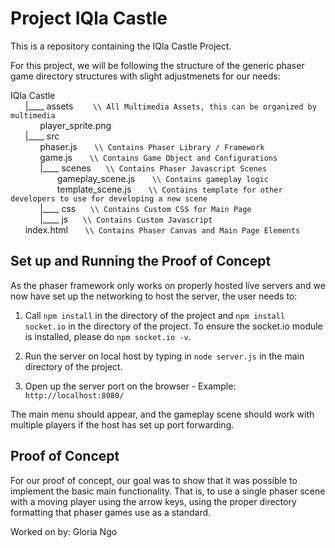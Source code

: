 # Project IQla Castle
This is a repository containing the IQla Castle Project. 

For this project, we will be following the structure of the generic phaser game directory structures with slight adjustmenets for our needs:

IQla Castle <br>
&nbsp;&nbsp;&nbsp;&nbsp;&nbsp;&nbsp;|____ assets &nbsp;&nbsp;&nbsp;&nbsp;&nbsp;&nbsp; ```\\ All Multimedia Assets, this can be organized by multimedia```<br>
&nbsp;&nbsp;&nbsp;&nbsp;&nbsp;&nbsp;&nbsp;&nbsp;&nbsp;&nbsp;&nbsp;&nbsp;player_sprite.png<br>
&nbsp;&nbsp;&nbsp;&nbsp;&nbsp;&nbsp;|____ src<br>
&nbsp;&nbsp;&nbsp;&nbsp;&nbsp;&nbsp;&nbsp;&nbsp;&nbsp;&nbsp;&nbsp;&nbsp;phaser.js &nbsp;&nbsp;&nbsp;&nbsp;&nbsp;&nbsp;```\\ Contains Phaser Library / Framework```<br>
&nbsp;&nbsp;&nbsp;&nbsp;&nbsp;&nbsp;&nbsp;&nbsp;&nbsp;&nbsp;&nbsp;&nbsp;game.js &nbsp;&nbsp;&nbsp;&nbsp;&nbsp;&nbsp;```\\ Contains Game Object and Configurations```<br>
&nbsp;&nbsp;&nbsp;&nbsp;&nbsp;&nbsp;&nbsp;&nbsp;&nbsp;&nbsp;&nbsp;&nbsp;|____ scenes&nbsp;&nbsp;&nbsp;&nbsp;&nbsp;&nbsp;```\\ Contains Phaser Javascript Scenes``` <br>
&nbsp;&nbsp;&nbsp;&nbsp;&nbsp;&nbsp;&nbsp;&nbsp;&nbsp;&nbsp;&nbsp;&nbsp;&nbsp;&nbsp;&nbsp;&nbsp;&nbsp;&nbsp; gameplay_scene.js&nbsp;&nbsp;&nbsp;&nbsp;&nbsp;&nbsp;&nbsp;```\\ Contains gameplay logic``` <br>
&nbsp;&nbsp;&nbsp;&nbsp;&nbsp;&nbsp;&nbsp;&nbsp;&nbsp;&nbsp;&nbsp;&nbsp;&nbsp;&nbsp;&nbsp;&nbsp;&nbsp;&nbsp; template_scene.js&nbsp;&nbsp;&nbsp;&nbsp;&nbsp;&nbsp;&nbsp;```\\ Contains template for other developers to use for developing a new scene``` <br>
&nbsp;&nbsp;&nbsp;&nbsp;&nbsp;&nbsp;&nbsp;&nbsp;&nbsp;&nbsp;&nbsp;&nbsp;|____ css&nbsp;&nbsp;&nbsp;&nbsp;&nbsp;&nbsp;```\\ Contains Custom CSS for Main Page``` <br>
&nbsp;&nbsp;&nbsp;&nbsp;&nbsp;&nbsp;&nbsp;&nbsp;&nbsp;&nbsp;&nbsp;&nbsp;|____ js&nbsp;&nbsp;&nbsp;&nbsp;&nbsp;&nbsp;```\\ Contains Custom Javascript``` <br>
&nbsp;&nbsp;&nbsp;&nbsp;&nbsp;&nbsp;index.html &nbsp;&nbsp;&nbsp;&nbsp;&nbsp;&nbsp;```\\ Contains Phaser Canvas and Main Page Elements```<br>

## Set up and Running the Proof of Concept

As the phaser framework only works on properly hosted live servers and we now have set up the networking to host the server, the user needs to:

1. Call `npm install` in the directory of the project and `npm install socket.io` in the directory of the project.
To ensure the socket.io module is installed, please do `npm socket.io -v`.

2. Run the server on local host by typing in `node server.js` in the main directory of the project.

3. Open up the server port on the browser - Example: `http://localhost:8080/`

The main menu should appear, and the gameplay scene should work with multiple players if the host has set up port forwarding.

## Proof of Concept

For our proof of concept, our goal was to show that it was possible to implement the basic main functionality. That is, to use a single phaser scene with a moving player using the arrow keys, using the proper directory formatting that phaser games use as a standard.

Worked on by: Gloria Ngo